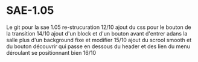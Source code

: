 # SAE-1.05
Le git pour la sae 1.05
re-strucuration 12/10
ajout du css pour le bouton de la transition 14/10
ajout d'un block et d'un bouton avant d'entrer adans la salle plus d'un background fixe et modifier 15/10
ajout du scrool smooth et du bouton découvrir qui passe en dessous du header et des lien du menu déroulant se positionnant bien 16/10
